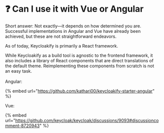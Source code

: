 # ❓ Can I use it with Vue or Angular

Short answer: Not exactly—it depends on how determined you are. Successful implementations in Angular and Vue have already been achieved, but these are not straightforward endeavors.

As of today, Keycloakify is primarily a React framework.&#x20;

While Keycloakify as a build tool is agnostic to the frontend framework, it also includes a library of React components that are direct translations of the default theme. Reimplementing these components from scratch is not an easy task.\
\
Angular:&#x20;

{% embed url="https://github.com/kathari00/keycloakify-starter-angular" %}

Vue:

{% embed url="https://github.com/keycloak/keycloak/discussions/9093#discussioncomment-8720943" %}
